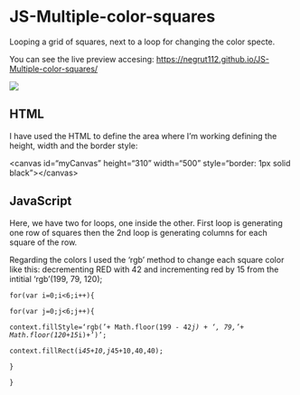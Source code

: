 # JS-Multiple-color-squares

<p>Looping a grid of squares, next to a loop for changing the color specte.</p>
<p>You can see the live preview accesing: <a href="https://negrut112.github.io/JS-Multiple-color-squares/">https://negrut112.github.io/JS-Multiple-color-squares/</a></p>
<img src="https://i.imgur.com/8RJoTEG.jpg">

## HTML

<p>I have used the HTML to define the area where I’m working defining the height, width and the border style:</p>
<p>&lt;canvas id=“myCanvas” height=“310” width=“500” style=“border: 1px solid black”&gt;&lt;/canvas&gt;</p>

## JavaScript

<p>Here, we have two for loops, one inside the other. First loop is generating one row of squares then the 2nd loop is generating columns for each square of the row.</p>
<p>Regarding the colors I used the ‘rgb’ method to change each square color like this: decrementing RED with 42 and incrementing red by 15 from the intitial ‘rgb’(199, 79, 120);</p>

<pre><code>for(var i=0;i&lt;6;i++){<br>
for(var j=0;j&lt;6;j++){<br>
context.fillStyle=‘rgb(’+ Math.floor(199 - 42<em>j) + ‘, 79,’+ Math.floor(120+15</em>i)+’)’;<br>
context.fillRect(i<em>45+10,j</em>45+10,40,40);<br>
}<br>
}</pre></code>
